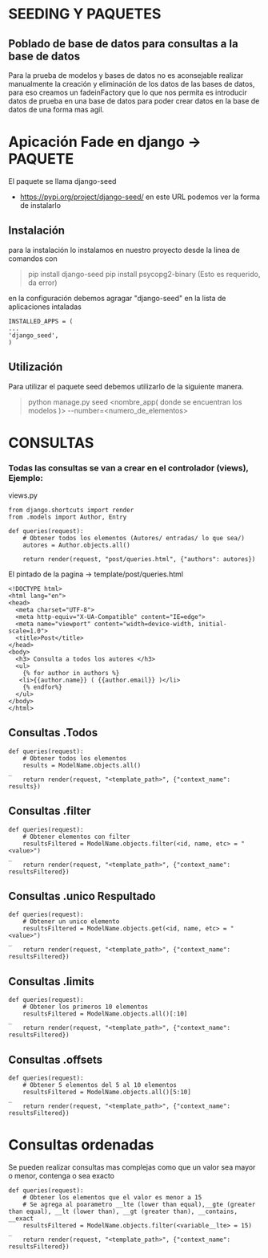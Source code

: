 # SEEDING Y PAQUETES

## Poblado de base de datos para consultas a la base de datos

Para la prueba de modelos y bases de datos no es aconsejable realizar manualmente la creación y eliminación de los datos de las bases de datos, para eso creamos un fadeinFactory que lo que nos permita es introducir datos de prueba en una base de datos para poder crear datos en la base de datos de una forma mas agil.

# Apicación Fade en django -> PAQUETE

El paquete se llama django-seed

- https://pypi.org/project/django-seed/
  en este URL podemos ver la forma de instalarlo

## Instalación

para la instalación lo instalamos en nuestro proyecto desde la linea de comandos con

> pip install django-seed
> pip install psycopg2-binary (Esto es requerido, da error)

en la configuración debemos agragar "django-seed" en la lista de aplicaciones intaladas

```
INSTALLED_APPS = (
...
'django_seed',
)
```

## Utilización

Para utilizar el paquete seed debemos utilizarlo de la siguiente manera.

> python manage.py seed <nombre_app( donde se encuentran los modelos )> --number=<numero_de_elementos>

# CONSULTAS

### Todas las consultas se van a crear en el controlador (views), Ejemplo:

views.py

```
from django.shortcuts import render
from .models import Author, Entry

def queries(request):
    # Obtener todos los elementos (Autores/ entradas/ lo que sea/)
    autores = Author.objects.all()

    return render(request, "post/queries.html", {"authors": autores})

```

El pintado de la pagina -> template/post/queries.html

```
<!DOCTYPE html>
<html lang="en">
<head>
  <meta charset="UTF-8">
  <meta http-equiv="X-UA-Compatible" content="IE=edge">
  <meta name="viewport" content="width=device-width, initial-scale=1.0">
  <title>Post</title>
</head>
<body>
  <h3> Consulta a todos los autores </h3>
  <ul>
    {% for author in authors %}
   <li>{{author.name}} ( {{author.email}} )</li>
    {% endfor%}
  </ul>
</body>
</html>
```

## Consultas .Todos

```
def queries(request):
    # Obtener todos los elementos
    results = ModelName.objects.all()
_
    return render(request, "<template_path>", {"context_name": results})
```

## Consultas .filter

```
def queries(request):
    # Obtener elementos con filter
    resultsFiltered = ModelName.objects.filter(<id, name, etc> = "<value>")
_
    return render(request, "<template_path>", {"context_name": resultsFiltered})
```

## Consultas .unico Respultado

```
def queries(request):
    # Obtener un unico elemento
    resultsFiltered = ModelName.objects.get(<id, name, etc> = "<value>")
_
    return render(request, "<template_path>", {"context_name": resultsFiltered})
```

## Consultas .limits

```
def queries(request):
    # Obtener los primeros 10 elementos
    resultsFiltered = ModelName.objects.all()[:10]
_
    return render(request, "<template_path>", {"context_name": resultsFiltered})
```

## Consultas .offsets

```
def queries(request):
    # Obtener 5 elementos del 5 al 10 elementos
    resultsFiltered = ModelName.objects.all()[5:10]
_
    return render(request, "<template_path>", {"context_name": resultsFiltered})
```

# Consultas ordenadas

Se pueden realizar consultas mas complejas como que un valor sea mayor o menor, contenga o sea exacto

```
def queries(request):
    # Obtener los elementos que el valor es menor a 15
    # Se agrega al poarametro __lte (lower than equal),__gte (greater than equal), __lt (lower than), __gt (greater than), __contains, __exact
    resultsFiltered = ModelName.objects.filter(<variable__lte> = 15)
_
    return render(request, "<template_path>", {"context_name": resultsFiltered})
```
